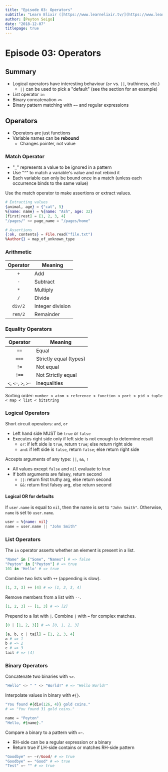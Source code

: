 ```yaml
---
title: "Episode 03: Operators"
subtitle: "Learn Elixir ([https://www.learnelixir.tv/](https://www.learnelixir.tv/))"
author: [Peyton Seigo]
date: "2018-12-07"
titlepage: true
---
```


# Episode 03: Operators

## Summary

- Logical operators have interesting behaviour (`or` vs. `||`, truthiness, etc.)
  - `||` can be used to pick a "default" (see the section for an example)
- List operator `in`
- Binary concatenation `<>`
- Binary pattern matching with `=~` and regular expressions

## Operators

- Operators are just functions
- Variable names can be **rebound**
  - Changes pointer, not value

### Match Operator

- "`_`" represents a value to be ignored in a pattern
- Use "`^`" to match a variable's value and not rebind it
- Each variable can only be bound once in a match (unless each occurrence binds to the same value)

Use the match operator to make assertions or extract values.

```elixir
# Extracting values
{animal, age} = {"cat", 5}
%{name: name} = %{name: "Ash", age: 32}
[first|rest] = [1, 2, 3, 4]
"/pages/" <> page_name = "/pages/home"

# Assertions
{:ok, contents} = File.read("file.txt")
%Author{} = map_of_unknown_type
```

### Arithmetic

Operator | Meaning
:-: | -
`+` | Add
`-` | Subtract
`*` | Multiply
`/` | Divide
`div/2` | Integer division
`rem/2` | Remainder

### Equality Operators

Operator | Meaning
:-: | -
`==` | Equal
`===` | Strictly equal (types)
`!=` | Not equal
`!==` | Not Strictly equal
`<`, `<=`, `>`, `>=` | Inequalities

Sorting order: `number < atom < reference < function < port < pid < tuple < map < list < bitstring`

### Logical Operators

Short circuit operators: `and`, `or`

- Left hand side MUST be `true` or `false`
- Executes right side only if left side is not enough to determine result
  - `or`: if left side is `true`, return `true`; else return right side
  - `and`: if left side is `false`, return `false`; else return right side

Accepts arguments of any type: `||`, `&&`, `!`

- All values except `false` and `nil` evaluate to true
- If both arguments are falsey, return second
  - `||`: return first truthy arg, else return second
  - `&&`: return first falsey arg, else return second

#### Logical OR for defaults

If `user.name` is equal to `nil`, then the name is set to `"John Smith"`. Otherwise, `name` is set to `user.name`.

```elixir
user = %{name: nil}
name = user.name || "John Smith"
```

### List Operators

The `in` operator asserts whether an element is present in a list.

```elixir
"Name" in ["Some", "Names"] # => false
"Peyton" in ["Peyton"] # => true
101 in 'Hello' # => true
```

Combine two lists with `++` (appending is slow).

```elixir
[1, 2, 3] ++ [4] # => [1, 2, 3, 4]
```

Remove members from a list with `--`.

```elixir
[1, 2, 3] -- [1, 3] # => [2]
```

Prepend to a list with `|`. Combine `|` with `=` for complex matches.

```elixir
[0 | [1, 2, 3]] # => [0, 1, 2, 3]

[a, b, c | tail] = [1, 2, 3, 4]
a # => 1
b # => 2
c # => 3
tail # => [4]
```

### Binary Operators

Concatenate two binaries with `<>`.

```elixir
"Hello" <> " " <> "World!" # => "Hello World!"
```

Interpolate values in binary with `#{}`.

```elixir
"You found #{div(126, 4)} gold coins."
# => "You found 31 gold coins."

name = "Peyton"
"Hello, #{name}."
```

Compare a binary to a pattern with `=~`.

- RH-side can be a regular expression or a binary
- Return true if LH-side contains or matches RH-side pattern

```elixir
"Goodbye" =~ ~r/Good/ # => true
"Goodbye" =~ "Good" # => true
"Test" =~ "" # => true
```
